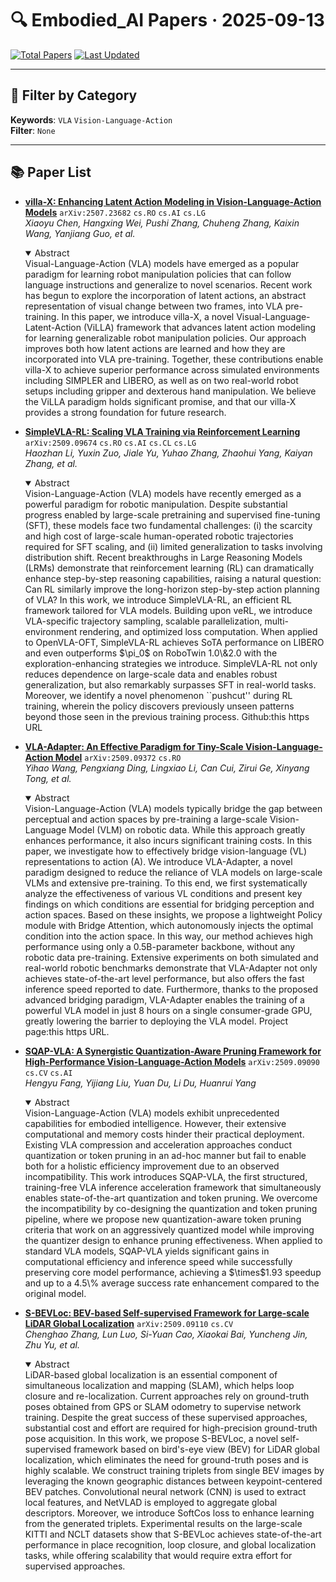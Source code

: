# 🔍 Embodied_AI Papers · 2025-09-13

[![Total Papers](https://img.shields.io/badge/Papers-5-2688EB)]()
[![Last Updated](https://img.shields.io/badge/dynamic/json?url=https://api.github.com/repos/tavish9/awesome-daily-AI-arxiv/commits/main&query=%24.commit.author.date&label=updated&color=orange)]()

---

## 📌 Filter by Category
**Keywords**: `VLA` `Vision-Language-Action`  
**Filter**: `None`

---

## 📚 Paper List

- **[villa-X: Enhancing Latent Action Modeling in Vision-Language-Action Models](https://arxiv.org/abs/2507.23682)**  `arXiv:2507.23682`  `cs.RO` `cs.AI` `cs.LG`  
  _Xiaoyu Chen, Hangxing Wei, Pushi Zhang, Chuheng Zhang, Kaixin Wang, Yanjiang Guo, et al._
  <details open><summary>Abstract</summary>
  Visual-Language-Action (VLA) models have emerged as a popular paradigm for learning robot manipulation policies that can follow language instructions and generalize to novel scenarios. Recent work has begun to explore the incorporation of latent actions, an abstract representation of visual change between two frames, into VLA pre-training. In this paper, we introduce villa-X, a novel Visual-Language-Latent-Action (ViLLA) framework that advances latent action modeling for learning generalizable robot manipulation policies. Our approach improves both how latent actions are learned and how they are incorporated into VLA pre-training. Together, these contributions enable villa-X to achieve superior performance across simulated environments including SIMPLER and LIBERO, as well as on two real-world robot setups including gripper and dexterous hand manipulation. We believe the ViLLA paradigm holds significant promise, and that our villa-X provides a strong foundation for future research.
  </details>

- **[SimpleVLA-RL: Scaling VLA Training via Reinforcement Learning](https://arxiv.org/abs/2509.09674)**  `arXiv:2509.09674`  `cs.RO` `cs.AI` `cs.CL` `cs.LG`  
  _Haozhan Li, Yuxin Zuo, Jiale Yu, Yuhao Zhang, Zhaohui Yang, Kaiyan Zhang, et al._
  <details open><summary>Abstract</summary>
  Vision-Language-Action (VLA) models have recently emerged as a powerful paradigm for robotic manipulation. Despite substantial progress enabled by large-scale pretraining and supervised fine-tuning (SFT), these models face two fundamental challenges: (i) the scarcity and high cost of large-scale human-operated robotic trajectories required for SFT scaling, and (ii) limited generalization to tasks involving distribution shift. Recent breakthroughs in Large Reasoning Models (LRMs) demonstrate that reinforcement learning (RL) can dramatically enhance step-by-step reasoning capabilities, raising a natural question: Can RL similarly improve the long-horizon step-by-step action planning of VLA? In this work, we introduce SimpleVLA-RL, an efficient RL framework tailored for VLA models. Building upon veRL, we introduce VLA-specific trajectory sampling, scalable parallelization, multi-environment rendering, and optimized loss computation. When applied to OpenVLA-OFT, SimpleVLA-RL achieves SoTA performance on LIBERO and even outperforms $\pi_0$ on RoboTwin 1.0\&2.0 with the exploration-enhancing strategies we introduce. SimpleVLA-RL not only reduces dependence on large-scale data and enables robust generalization, but also remarkably surpasses SFT in real-world tasks. Moreover, we identify a novel phenomenon ``pushcut'' during RL training, wherein the policy discovers previously unseen patterns beyond those seen in the previous training process. Github:this https URL
  </details>

- **[VLA-Adapter: An Effective Paradigm for Tiny-Scale Vision-Language-Action Model](https://arxiv.org/abs/2509.09372)**  `arXiv:2509.09372`  `cs.RO`  
  _Yihao Wang, Pengxiang Ding, Lingxiao Li, Can Cui, Zirui Ge, Xinyang Tong, et al._
  <details open><summary>Abstract</summary>
  Vision-Language-Action (VLA) models typically bridge the gap between perceptual and action spaces by pre-training a large-scale Vision-Language Model (VLM) on robotic data. While this approach greatly enhances performance, it also incurs significant training costs. In this paper, we investigate how to effectively bridge vision-language (VL) representations to action (A). We introduce VLA-Adapter, a novel paradigm designed to reduce the reliance of VLA models on large-scale VLMs and extensive pre-training. To this end, we first systematically analyze the effectiveness of various VL conditions and present key findings on which conditions are essential for bridging perception and action spaces. Based on these insights, we propose a lightweight Policy module with Bridge Attention, which autonomously injects the optimal condition into the action space. In this way, our method achieves high performance using only a 0.5B-parameter backbone, without any robotic data pre-training. Extensive experiments on both simulated and real-world robotic benchmarks demonstrate that VLA-Adapter not only achieves state-of-the-art level performance, but also offers the fast inference speed reported to date. Furthermore, thanks to the proposed advanced bridging paradigm, VLA-Adapter enables the training of a powerful VLA model in just 8 hours on a single consumer-grade GPU, greatly lowering the barrier to deploying the VLA model. Project page:this https URL.
  </details>

- **[SQAP-VLA: A Synergistic Quantization-Aware Pruning Framework for High-Performance Vision-Language-Action Models](https://arxiv.org/abs/2509.09090)**  `arXiv:2509.09090`  `cs.CV` `cs.AI`  
  _Hengyu Fang, Yijiang Liu, Yuan Du, Li Du, Huanrui Yang_
  <details open><summary>Abstract</summary>
  Vision-Language-Action (VLA) models exhibit unprecedented capabilities for embodied intelligence. However, their extensive computational and memory costs hinder their practical deployment. Existing VLA compression and acceleration approaches conduct quantization or token pruning in an ad-hoc manner but fail to enable both for a holistic efficiency improvement due to an observed incompatibility. This work introduces SQAP-VLA, the first structured, training-free VLA inference acceleration framework that simultaneously enables state-of-the-art quantization and token pruning. We overcome the incompatibility by co-designing the quantization and token pruning pipeline, where we propose new quantization-aware token pruning criteria that work on an aggressively quantized model while improving the quantizer design to enhance pruning effectiveness. When applied to standard VLA models, SQAP-VLA yields significant gains in computational efficiency and inference speed while successfully preserving core model performance, achieving a $\times$1.93 speedup and up to a 4.5\% average success rate enhancement compared to the original model.
  </details>

- **[S-BEVLoc: BEV-based Self-supervised Framework for Large-scale LiDAR Global Localization](https://arxiv.org/abs/2509.09110)**  `arXiv:2509.09110`  `cs.CV`  
  _Chenghao Zhang, Lun Luo, Si-Yuan Cao, Xiaokai Bai, Yuncheng Jin, Zhu Yu, et al._
  <details open><summary>Abstract</summary>
  LiDAR-based global localization is an essential component of simultaneous localization and mapping (SLAM), which helps loop closure and re-localization. Current approaches rely on ground-truth poses obtained from GPS or SLAM odometry to supervise network training. Despite the great success of these supervised approaches, substantial cost and effort are required for high-precision ground-truth pose acquisition. In this work, we propose S-BEVLoc, a novel self-supervised framework based on bird's-eye view (BEV) for LiDAR global localization, which eliminates the need for ground-truth poses and is highly scalable. We construct training triplets from single BEV images by leveraging the known geographic distances between keypoint-centered BEV patches. Convolutional neural network (CNN) is used to extract local features, and NetVLAD is employed to aggregate global descriptors. Moreover, we introduce SoftCos loss to enhance learning from the generated triplets. Experimental results on the large-scale KITTI and NCLT datasets show that S-BEVLoc achieves state-of-the-art performance in place recognition, loop closure, and global localization tasks, while offering scalability that would require extra effort for supervised approaches.
  </details>
